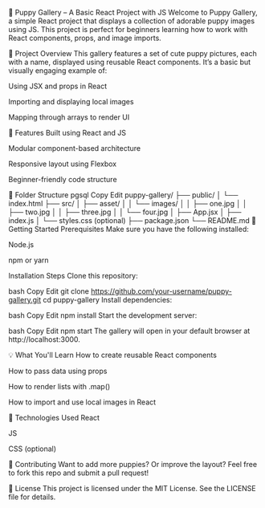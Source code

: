 🐶 Puppy Gallery – A Basic React Project with JS
Welcome to Puppy Gallery, a simple React project that displays a collection of adorable puppy images using JS. This project is perfect for beginners learning how to work with React components, props, and image imports.

🌟 Project Overview
This gallery features a set of cute puppy pictures, each with a name, displayed using reusable React components. It’s a basic but visually engaging example of:

Using JSX and props in React

Importing and displaying local images

Mapping through arrays to render UI

🧩 Features
Built using React and JS

Modular component-based architecture

Responsive layout using Flexbox

Beginner-friendly code structure

📁 Folder Structure
pgsql
Copy
Edit
puppy-gallery/
├── public/
│   └── index.html
├── src/
│   ├── asset/
│   │   └── images/
│   │       ├── one.jpg
│   │       ├── two.jpg
│   │       ├── three.jpg
│   │       └── four.jpg
│   ├── App.jsx
│   ├── index.js
│   └── styles.css (optional)
├── package.json
└── README.md
🚀 Getting Started
Prerequisites
Make sure you have the following installed:

Node.js

npm or yarn

Installation Steps
Clone this repository:

bash
Copy
Edit
git clone https://github.com/your-username/puppy-gallery.git
cd puppy-gallery
Install dependencies:

bash
Copy
Edit
npm install
Start the development server:

bash
Copy
Edit
npm start
The gallery will open in your default browser at http://localhost:3000.




💡 What You'll Learn
How to create reusable React components

How to pass data using props

How to render lists with .map()

How to import and use local images in React

🧪 Technologies Used
React

JS

CSS (optional)

🤝 Contributing
Want to add more puppies? Or improve the layout? Feel free to fork this repo and submit a pull request!

📄 License
This project is licensed under the MIT License. See the LICENSE file for details.
